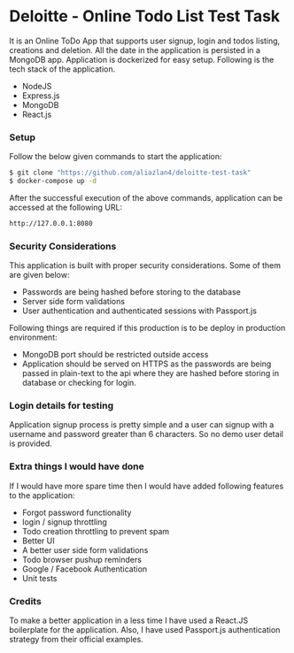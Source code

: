 # Deloitte - Online Todo List Test Task


It is an Online ToDo App that supports user signup, login and todos listing, creations and deletion. All the date in the application is persisted in a MongoDB app. Application is dockerized for easy setup. Following is the tech stack of the application.

  - NodeJS
  - Express.js
  - MongoDB
  - React.js

### Setup
Follow the below given commands to start the application:
```sh
$ git clone "https://github.com/aliazlan4/deloitte-test-task"
$ docker-compose up -d
```

After the successful execution of the above commands, application can be accessed at the following URL:
```sh
http://127.0.0.1:8080
```

### Security Considerations
This application is built with proper security considerations. Some of them are given below:
 - Passwords are being hashed before storing to the database
 - Server side form validations
 - User authentication and authenticated sessions with Passport.js

Following things are required if this production is to be deploy in production environment:
 - MongoDB port should be restricted outside access
 - Application should be served on HTTPS as the passwords are being passed in plain-text to the api where they are hashed before storing in database or checking for login.


### Login details for testing
Application signup process is pretty simple and a user can signup with a username and password greater than 6 characters. So no demo user detail is provided.

### Extra things I would have done
If I would have more spare time then I would have added following features to the application:
 - Forgot password functionality
 - login / signup throttling
 - Todo creation throttling to prevent spam
 - Better UI
 - A better user side form validations
 - Todo browser pushup reminders
 - Google / Facebook Authentication
 - Unit tests

### Credits
To make a better application in a less time I have used a React.JS boilerplate for the application. Also, I have used Passport.js authentication strategy from their official examples.
